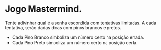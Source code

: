 # Jogo Mastermind.
Tente adivinhar qual é a senha escondida com tentativas limitadas.
A cada tentativa, serão dadas dicas com pinos brancos e pretos.
* Cada Pino Branco simboliza um número certo na posição errada.
* Cada Pino Preto simboliza um número certo na posição certa.